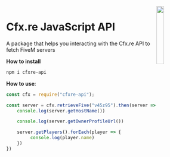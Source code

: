 <img align="right" src="https://user-images.githubusercontent.com/42814853/180027603-514401ba-d6bb-425a-892c-0bc50bf38310.png" height=20% width=20%>

# Cfx.re JavaScript API
A package that helps you interacting with the Cfx.re API to fetch FiveM servers

**How to install**

```bash
npm i cfxre-api
```

**How to use**:

```js
const cfx = require("cfxre-api");

const server = cfx.retrieveFive("v45z95").then(server => { // Replace v45z95 with a server id
    console.log(server.getHostName())

    console.log(server.getOwnerProfileUrl())

    server.getPlayers().forEach(player => {
         console.log(player.name)
    })
})
